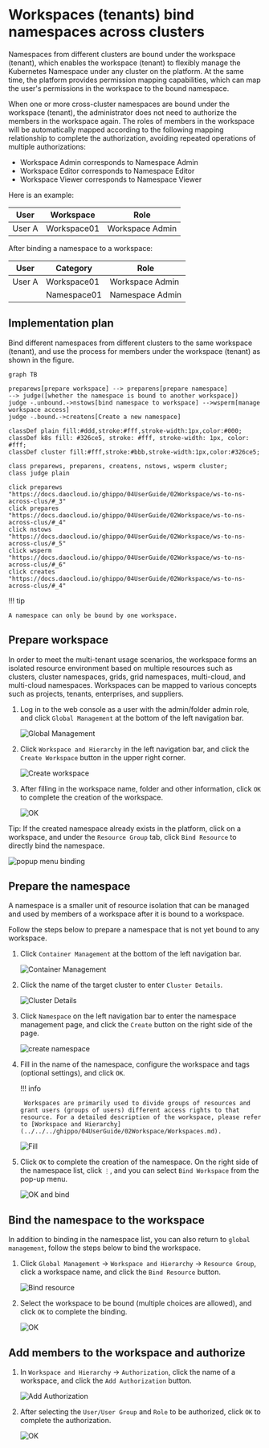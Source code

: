 # Workspaces (tenants) bind namespaces across clusters

Namespaces from different clusters are bound under the workspace (tenant), which enables the workspace (tenant) to flexibly manage the Kubernetes Namespace under any cluster on the platform.
At the same time, the platform provides permission mapping capabilities, which can map the user's permissions in the workspace to the bound namespace.

When one or more cross-cluster namespaces are bound under the workspace (tenant), the administrator does not need to authorize the members in the workspace again.
The roles of members in the workspace will be automatically mapped according to the following mapping relationship to complete the authorization, avoiding repeated operations of multiple authorizations:

- Workspace Admin corresponds to Namespace Admin
- Workspace Editor corresponds to Namespace Editor
- Workspace Viewer corresponds to Namespace Viewer

Here is an example:

| User | Workspace | Role |
| ------ | ----------- | --------------- |
| User A | Workspace01 | Workspace Admin |

After binding a namespace to a workspace:

| User | Category | Role |
| ------ | ----------- | --------------- |
| User A | Workspace01 | Workspace Admin |
| | Namespace01 | Namespace Admin |

## Implementation plan

Bind different namespaces from different clusters to the same workspace (tenant), and use the process for members under the workspace (tenant) as shown in the figure.

```mermaid
graph TB

preparews[prepare workspace] --> preparens[prepare namespace]
--> judge([whether the namespace is bound to another workspace])
judge -.unbound.->nstows[bind namespace to workspace] -->wsperm[manage workspace access]
judge -.bound.->createns[Create a new namespace]

classDef plain fill:#ddd,stroke:#fff,stroke-width:1px,color:#000;
classDef k8s fill: #326ce5, stroke: #fff, stroke-width: 1px, color: #fff;
classDef cluster fill:#fff,stroke:#bbb,stroke-width:1px,color:#326ce5;

class preparews, preparens, createns, nstows, wsperm cluster;
class judge plain

click preparews "https://docs.daocloud.io/ghippo/04UserGuide/02Workspace/ws-to-ns-across-clus/#_3"
click prepares "https://docs.daocloud.io/ghippo/04UserGuide/02Workspace/ws-to-ns-across-clus/#_4"
click nstows "https://docs.daocloud.io/ghippo/04UserGuide/02Workspace/ws-to-ns-across-clus/#_5"
click wsperm "https://docs.daocloud.io/ghippo/04UserGuide/02Workspace/ws-to-ns-across-clus/#_6"
click creates "https://docs.daocloud.io/ghippo/04UserGuide/02Workspace/ws-to-ns-across-clus/#_4"
```

!!! tip

    A namespace can only be bound by one workspace.

## Prepare workspace

In order to meet the multi-tenant usage scenarios, the workspace forms an isolated resource environment based on multiple resources such as clusters, cluster namespaces, grids, grid namespaces, multi-cloud, and multi-cloud namespaces.
Workspaces can be mapped to various concepts such as projects, tenants, enterprises, and suppliers.

1. Log in to the web console as a user with the admin/folder admin role, and click `Global Management` at the bottom of the left navigation bar.

    ![Global Management](../../images/ws01.png)

1. Click `Workspace and Hierarchy` in the left navigation bar, and click the `Create Workspace` button in the upper right corner.

    ![Create workspace](../../images/ws02.png)

1. After filling in the workspace name, folder and other information, click `OK` to complete the creation of the workspace.

    ![OK](../../images/ws03.png)

Tip: If the created namespace already exists in the platform, click on a workspace, and under the `Resource Group` tab, click `Bind Resource` to directly bind the namespace.

![popup menu binding](../../images/across02.png)

## Prepare the namespace

A namespace is a smaller unit of resource isolation that can be managed and used by members of a workspace after it is bound to a workspace.

Follow the steps below to prepare a namespace that is not yet bound to any workspace.

1. Click `Container Management` at the bottom of the left navigation bar.

    ![Container Management](../../images/crd00.png)

1. Click the name of the target cluster to enter `Cluster Details`.

    ![Cluster Details](../../../kpanda/images/crd01.png)

1. Click `Namespace` on the left navigation bar to enter the namespace management page, and click the `Create` button on the right side of the page.

    ![create namespace](../../../kpanda/images/ns01.png)

1. Fill in the name of the namespace, configure the workspace and tags (optional settings), and click `OK`.

    !!! info

        Workspaces are primarily used to divide groups of resources and grant users (groups of users) different access rights to that resource. For a detailed description of the workspace, please refer to [Workspace and Hierarchy](../../../ghippo/04UserGuide/02Workspace/Workspaces.md).

    ![Fill](../../../kpanda/images/ns02.png)

1. Click `OK` to complete the creation of the namespace. On the right side of the namespace list, click `⋮`, and you can select `Bind Workspace` from the pop-up menu.

    ![OK and bind](../../../kpanda/images/ns03.png)

## Bind the namespace to the workspace

In addition to binding in the namespace list, you can also return to `global management`, follow the steps below to bind the workspace.

1. Click `Global Management` -> `Workspace and Hierarchy` -> `Resource Group`, click a workspace name, and click the `Bind Resource` button.

    ![Bind resource](../../images/bind01.png)

1. Select the workspace to be bound (multiple choices are allowed), and click `OK` to complete the binding.

    ![OK](../../images/bind02.png)

## Add members to the workspace and authorize

1. In `Workspace and Hierarchy` -> `Authorization`, click the name of a workspace, and click the `Add Authorization` button.

    ![Add Authorization](../../images/wsauth01.png)

1. After selecting the `User/User Group` and `Role` to be authorized, click `OK` to complete the authorization.

    ![OK](../../images/bind02.png)